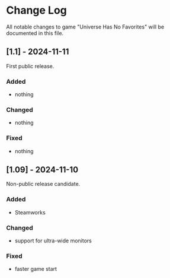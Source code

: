 # Change Log
All notable changes to game "Universe Has No Favorites" will be documented in this file.

## [1.1] - 2024-11-11
  
First public release.
 
### Added

- nothing

### Changed
  
- nothing
 
### Fixed
 
- nothing

## [1.09] - 2024-11-10
  
Non-public release candidate.
 
### Added

- Steamworks

### Changed
  
- support for ultra-wide monitors
 
### Fixed
 
- faster game start
